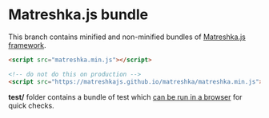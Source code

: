 # Matreshka.js bundle

This branch contains minified and non-minified bundles of [Matreshka.js framework](https://github.com/matreshkajs/matreshka).

```html
<script src="matreshka.min.js"></script>
```

```html
<!-- do not do this on production -->
<script src="https://matreshkajs.github.io/matreshka/matreshka.min.js"></script>
```

**test/** folder contains a bundle of test which [can be run in a browser](https://matreshkajs.github.io/matreshka/test/SpecRunner.html) for quick checks.
